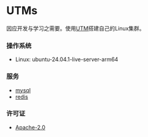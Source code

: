 # UTMs

因应开发与学习之需要。使用[UTM](https://getutm.app)搭建自己的Linux集群。

### 操作系统

* Linux: ubuntu-24.04.1-live-server-arm64

### 服务

* [mysql](./wiki/mysql.md)
* [redis](./wiki/redis.md)

### 许可证

* [Apache-2.0](./LICENSE.txt)

